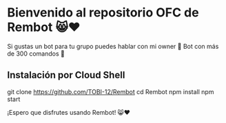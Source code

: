 # Bienvenido al repositorio OFC de Rembot 😸❤️
Si gustas un bot para tu grupo puedes hablar con mi owner 🐢 Bot con más de 300 comandos 👑

## Instalación por Cloud Shell
git clone https://github.com/TOBI-12/Rembot
cd Rembot
npm install
npm start





¡Espero que disfrutes usando Rembot! 😸❤️
